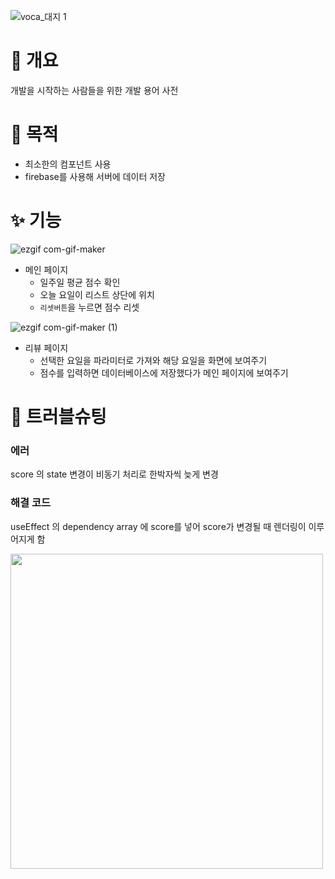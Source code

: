 ![voca_대지 1](https://user-images.githubusercontent.com/105091138/176488392-59c51ba2-1b4d-4758-bcd2-e654cc67095e.png)
# 💬 개요

개발을 시작하는 사람들을 위한 개발 용어 사전

# 💪 목적

- 최소한의 컴포넌트 사용
- firebase를 사용해 서버에 데이터 저장

# ✨ 기능

![ezgif com-gif-maker](https://user-images.githubusercontent.com/105091138/176488120-577b9c3f-d819-46c1-9118-2ed0cac76b17.gif)
- 메인 페이지
    - 일주일 평균 점수 확인
    - 오늘 요일이 리스트 상단에 위치
    - `리셋버튼`을 누르면 점수 리셋

![ezgif com-gif-maker (1)](https://user-images.githubusercontent.com/105091138/176483176-f1c643bf-2ed3-42d6-b989-53d91fb79b11.gif)
- 리뷰 페이지
    - 선택한 요일을 파라미터로 가져와 해당 요일을 화면에 보여주기
    - 점수를 입력하면 데이터베이스에 저장했다가 메인 페이지에 보여주기
    
# 🚀 트러블슈팅

### **에러**

score 의 state 변경이 비동기 처리로 한박자씩 늦게 변경

### 해결 코드

useEffect 의 dependency array 에 score를 넣어 score가 변경될 때 렌더링이 이루어지게 함

<img src="https://user-images.githubusercontent.com/105091138/176482009-d28aec2c-321e-4eae-b1e2-0faf608c71b2.png" width="500" height="504">
